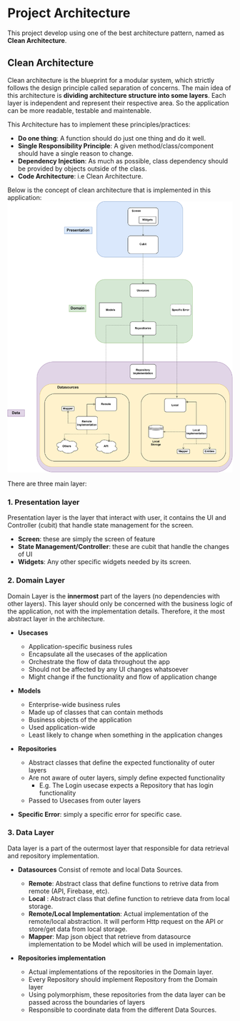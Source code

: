 # Project Architecture

This project develop using one of the best architecture pattern, named as **Clean Architecture**.

## Clean Architecture

Clean architecture is the blueprint for a modular system, which strictly follows the design principle called separation of concerns.
The main idea of this architecture is **dividing architecture structure into some layers**. Each layer is independent and represent their respective area. So the application can be more readable, testable and maintenable.

This Architecture has to implement these principles/practices:

- **Do one thing**: A function should do just one thing and do it well.
- **Single Responsibility Principle**: A given method/class/component should have a single reason to change.
- **Dependency Injection**: As much as possible, class dependency should be provided by objects outside of the class.
- **Code Architecture**: i.e Clean Architecture.

Below is the concept of clean architecture that is implemented in this application:
![clean_architecture](./assets/clean_architecture.png)

There are three main layer:

### 1. Presentation layer

Presentation layer is the layer that interact with user, it contains the UI and Controller (cubit) that handle state management for the screen.

- **Screen**: these are simply the screen of feature
- **State Management/Controller**: these are cubit that handle the changes of UI
- **Widgets**: Any other specific widgets needed by its screen.

### 2. Domain Layer

Domain Layer is the **innermost** part of the layers (no dependencies with other layers). This layer should only be concerned with the business logic of the application, not with the implementation details. Therefore, it the most abstract layer in the architecture.

- **Usecases** 
  - Application-specific business rules
  - Encapsulate all the usecases of the application
  - Orchestrate the flow of data throughout the app
  - Should not be affected by any UI changes whatsoever
  - Might change if the functionality and flow of application change
- **Models**
  - Enterprise-wide business rules
  - Made up of classes that can contain methods
  - Business objects of the application
  - Used application-wide
  - Least likely to change when something in the application changes
- **Repositories**
  - Abstract classes that define the expected functionality of outer layers
  - Are not aware of outer layers, simply define expected functionality
    - E.g. The Login usecase expects a Repository that has login functionality
  - Passed to Usecases from outer layers

- **Specific Error**: simply a specific error for specific case.

### 3. Data Layer

Data layer is a part of the outermost layer that responsible for data retrieval and repository implementation.

- **Datasources**
  Consist of remote and local Data Sources.

  - **Remote**: Abstract class that define functions to retrive data from remote (API, Firebase, etc).
  - **Local** : Abstract class that define function to retrieve data from local storage.
  - **Remote/Local Implementation**: Actual implementation of the remote/local abstraction. It will perform Http request on the API or store/get data from local storage.
  - **Mapper**: Map json object that retrieve from datasource implementation to be Model which will be used in implementation.

- **Repositories implementation**
  - Actual implementations of the repositories in the Domain layer.
  - Every Repository should implement Repository from the Domain layer
  - Using polymorphism, these repositories from the data layer can be passed across the boundaries of layers
  - Responsible to coordinate data from the different Data Sources.
